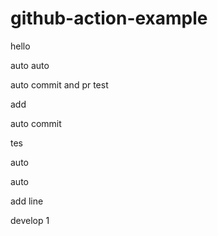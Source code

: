 # github-action-example

hello

auto auto


auto commit and pr test

add

auto commit 

tes

auto

auto 

add line


develop 1
